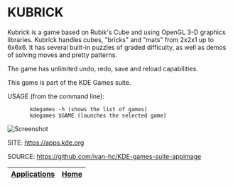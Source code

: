 # KUBRICK

 Kubrick is a game based on Rubik's Cube and using OpenGL 3-D graphics  libraries. Kubrick handles cubes, "bricks" and "mats" from 2x2x1 up to  6x6x6. It has several built-in puzzles of graded  difficulty, as well as  demos of solving moves and pretty patterns. 
 
 The game has unlimited undo, redo, save and reload capabilities. 
 
 This game is part of the KDE Games suite.
 
 USAGE (from the command line):
 
           kdegames -h (shows the list of games)
           kdegames $GAME (launches the selected game)
           
 ![Screenshot](https://kde.org/images/screenshots/kubrick.png)
 
 SITE: https://apps.kde.org

 SOURCE: https://github.com/ivan-hc/KDE-games-suite-appimage

 | [Applications](https://portable-linux-apps.github.io/apps.html) | [Home](https://portable-linux-apps.github.io)
 | --- | --- |
